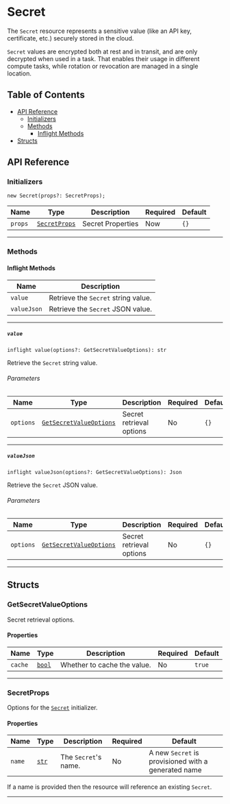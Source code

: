 # Secret

The `Secret` resource represents a sensitive value (like an API key, certificate, etc.) securely stored in the cloud.

`Secret` values are encrypted both at rest and in transit, and are only decrypted when used in a task. That enables their usage in different compute tasks, while rotation or revocation are managed in a single location.

## Table of Contents

<!-- markdownlint-disable MD007 -->
- [API Reference](#api-reference)
    - [Initializers](#initializers)
    - [Methods](#methods)
        - [Inflight Methods](#inflight-methods)
- [Structs](#structs)
<!-- markdownlint-enable MD007 -->

## API Reference <a id="api-reference"></a>

### Initializers <a id="initializers"></a>

```wing
new Secret(props?: SecretProps);
```

| **Name** | **Type** | **Description** | **Required** | **Default** |
| --- | --- | --- | --- | --- |
| `props` | [`SecretProps`](#SecretProps-) | Secret Properties | Now | `{}` |

---

### Methods <a id="methods"></a>

#### Inflight Methods <a id="inflight-methods"></a>

| **Name** | **Description** |
| --- | --- |
| `value` | Retrieve the `Secret` string value. |
| `valueJson` | Retrieve the `Secret` JSON value. |

---

##### `value` <a id="value"></a>

```wing
inflight value(options?: GetSecretValueOptions): str
```

Retrieve the `Secret` string value.

###### Parameters <a id="Secret.value.parameters"></a>

| **Name** | **Type** | **Description** | **Required** | **Default** |
| -------- | -------- | --------------- | ------------ | ----------- |
| `options` | [`GetSecretValueOptions`](#GetSecretValueOptions-) | Secret retrieval options | No | `{}` |

---

##### `valueJson` <a id="valueJson-"></a>

```wing
inflight valueJson(options?: GetSecretValueOptions): Json
```

Retrieve the `Secret` JSON value.

###### Parameters <a id="Secret.valueJson.parameters"></a>

| **Name** | **Type** | **Description** | **Required** | **Default** |
| -------- | -------- | --------------- | ------------ | ----------- |
| `options` | [`GetSecretValueOptions`](#GetSecretValueOptions-) | Secret retrieval options | No | `{}` |

---

## Structs <a id="structs"></a>

### GetSecretValueOptions <a id="GetSecretValueOptions-"></a>

Secret retrieval options.

#### Properties <a id="Properties"></a>

| **Name** | **Type** | **Description** | **Required** | **Default** |
| -------- | -------- | --------------- | ------------ | ----------- |
| `cache` | [`bool`](../spec.md#standard-types) | Whether to cache the value. | No | `true` |

---

### SecretProps <a id="SecretProps-"></a>

Options for the [`Secret`](#initializers) initializer.

#### Properties <a id="SecretProps.Properties"></a>

| **Name** | **Type** | **Description** | **Required** | **Default** |
| -------- | -------- | --------------- | ------------ | ----------- |
| `name` | [`str`](../spec.md#standard-types) | The `Secret`'s name. | No | A new `Secret` is provisioned with a generated name |

If a name is provided then the resource will reference an existing `Secret`.

---
